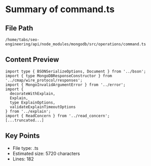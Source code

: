 # Summary of command.ts
  
## File Path
`/home/tabs/seo-engineering/api/node_modules/mongodb/src/operations/command.ts`

## Content Preview
```
import type { BSONSerializeOptions, Document } from '../bson';
import { type MongoDBResponseConstructor } from '../cmap/wire_protocol/responses';
import { MongoInvalidArgumentError } from '../error';
import {
  decorateWithExplain,
  Explain,
  type ExplainOptions,
  validateExplainTimeoutOptions
} from '../explain';
import { ReadConcern } from '../read_concern';
[...truncated...]
```

## Key Points
- File type: .ts
- Estimated size: 5720 characters
- Lines: 182
